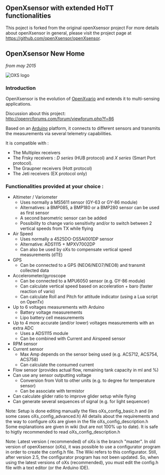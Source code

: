 ## OpenXsensor with extended HoTT functionalities

This poject is forked from the original openXsensor project
For more details about openXsensor in general, please visit the project page at https://github.com/openXsensor/openXsensor.

## OpenXsensor New Home
_from may 2015_

![OXS logo](https://github.com/openXsensor/openXsensor/wiki/images/OXS_Logo.png)


### Introduction

OpenXsensor is the evolution of [OpenXvario](https://code.google.com/p/openxvario/) and extends it to multi-sensing applications.

Discussion about this project: http://openrcforums.com/forum/viewforum.php?f=86

Based on an [Arduino](http://arduino.cc/) platform, it connects to different sensors and transmits the measurements via several telemetry capabilities.

It is compatible with :
  * The Multiplex receivers
  * The Frsky receivers : *D series* (HUB protocol) and *X series* (Smart Port protocol).
  * The Graupner receivers (Hott protocol)
  * The Jeti receivers (EX protocol only)

### Functionalities provided at your choice :

  * Altimeter / Variometer
    * Uses normally a MS5611 sensor (GY-63 or GY-86 module)
	* Alternatives: a BMP085, a BMP180 or a BMP280 sensor can be used as first sensor
	* A second barometric sensor can be added
	* Possibility to change vario sensitivity and/or to switch between 2 vertical speeds from TX while flying
  * Air Speed
    * Uses normally a 4525DO-DS5AI001DP sensor
	* Alternative: ADS1115 + MPXV7002DP
	* Can also be used by oXs to compensate vertical speed measurements (dTE)
  * GPS
    * Can be connected to a GPS (NEO6/NEO7/NEO8) and transmit collected data
  * Accelerometer/gyroscope
    * Can be connected to a MPU6050 sensor (e.g. GY-86 module)
    * Can calculate vertical speed based on acceleration + baro (faster reaction of vario)
	* Can calculate Roll and Pitch for attitude indicator (using a Lua script on OpenTx) 
  * Up to 6 voltages measurements with Arduino
    * Battery voltage measurements
    * Lipo battery cell measurements
  * Up to 4 more accurate (and/or lower) voltages measurements with an extra ADC
    * Uses a ADS1115 module
    * Can be combined with Current and Airspeed sensor
  * RPM sensor
  * Current sensor
    * Max Amp depends on the sensor being used (e.g. ACS712, ACS754, ACS758) 
	* Can calculate the consumed current
  * Flow sensor (provides actual flow, remaining tank capacity in ml and %)	
  * Can use any sensor outputting voltage
    * Conversion from Volt to other units (e.g. to degree for temperature sensor)
	* Can be associate with termistor
  * Can calculate glider ratio to improve glider setup while flying
  * Can generate several sequences of signal (e.g. for light sequencer)
  
Note: Setup is done editing manually the files oXs_config_basic.h and (in some cases oXs_config_advanced.h)
	  All details about the requirements and the way to configure oXs are given in the file oXs_config_description.h
	  Some explanations are given in wiki (but are not 100% up to date). It is safe to higtly recommended to read oXs_config_description.h 

Note: Latest version ( recommended) of oXs is the branch "master".
	In old version of openXsensor (oXs), it was possible to use a configurator program in order to create the config.h file.
	The Wiki refers to this configurator. Still, after version 2.5, the configurator program has not been updated.
	So, when using the latest versions of oXs (recommended), you must edit the config.h file with a text editor (or the Arduino IDE).
